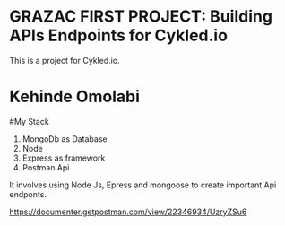 # GRAZAC FIRST PROJECT: Building APIs Endpoints for Cykled.io

This is a project for Cykled.io.

# Kehinde Omolabi

#My Stack
1. MongoDb as Database
2. Node
3. Express as framework
4. Postman Api

It involves using Node Js, Epress and mongoose to create important Api endponts. 

https://documenter.getpostman.com/view/22346934/UzryZSu6
